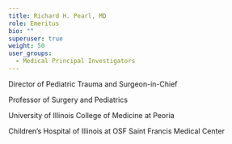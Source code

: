 ```yaml
---
title: Richard H. Pearl, MD
role: Emeritus
bio: ""
superuser: true
weight: 50
user_groups:
  - Medical Principal Investigators
---
```

<!--StartFragment-->

Director of Pediatric Trauma and Surgeon-in-Chief



Professor of Surgery and Pediatrics



University of Illinois College of Medicine at Peoria



Children’s Hospital of Illinois at OSF Saint Francis Medical Center



<!--EndFragment-->